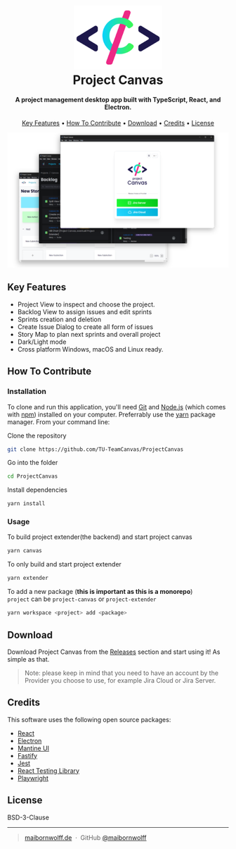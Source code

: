 <h1 align="center">
  <br>
  <a href=""><img src="doc/logo/canvas_logo.svg" alt="Project Canvas Logo" width="200"></a>
  <br>
  Project Canvas
  <br>
</h1>

<h4 align="center">A project management desktop app built with TypeScript, React, and Electron.</h4>

<p align="center">
  <a href="#key-features">Key Features</a> •
  <a href="#how-to-contribute">How To Contribute</a> •
  <a href="#download">Download</a> •
  <a href="#credits">Credits</a> •
  <a href="#license">License</a>
</p>

![screenshot](./doc/Project%20Canvas%20Scrennshots.png)

## Key Features

- Project View to inspect and choose the project.
- Backlog View to assign issues and edit sprints
- Sprints creation and deletion
- Create Issue Dialog to create all form of issues
- Story Map to plan next sprints and overall project
- Dark/Light mode
- Cross platform Windows, macOS and Linux ready.

## How To Contribute

### Installation

To clone and run this application, you'll need [Git](https://git-scm.com) and [Node.js](https://nodejs.org/en/download/) (which comes with [npm](http://npmjs.com)) installed on your computer. Preferrably use the [yarn](https://yarnpkg.com/) package manager.
From your command line:

Clone the repository

```bash
git clone https://github.com/TU-TeamCanvas/ProjectCanvas
```

Go into the folder

```bash
cd ProjectCanvas
```

Install dependencies

```bash
yarn install
```

### Usage

To build project extender(the backend) and start project canvas

```bash
yarn canvas
```

To only build and start project extender

```bash
yarn extender
```

To add a new package (**this is important as this is a monorepo**)  
`project` can be `project-canvas` or `project-extender`

```bash
yarn workspace <project> add <package>
```

## Download

Download Project Canvas from the [Releases](https://github.com/maibornwolff/ProjectCanvas/releases) section and start using it! As simple as that.

> Note: please keep in mind that you need to have an account by the Provider you choose to use, for example Jira Cloud or Jira Server.

## Credits

This software uses the following open source packages:

- [React](https://react.dev/)
- [Electron](http://electron.atom.io/)
- [Mantine UI](https://mantine.dev/)
- [Fastify](https://www.fastify.io/)
- [Jest](https://jestjs.io/)
- [React Testing Library](https://testing-library.com/)
- [Playwright](https://playwright.dev/)

## License

BSD-3-Clause

---

> [maibornwolff.de](https://www.maibornwolff.com) &nbsp;&middot;&nbsp;
> GitHub [@maibornwolff](https://github.com/maibornwolff)
